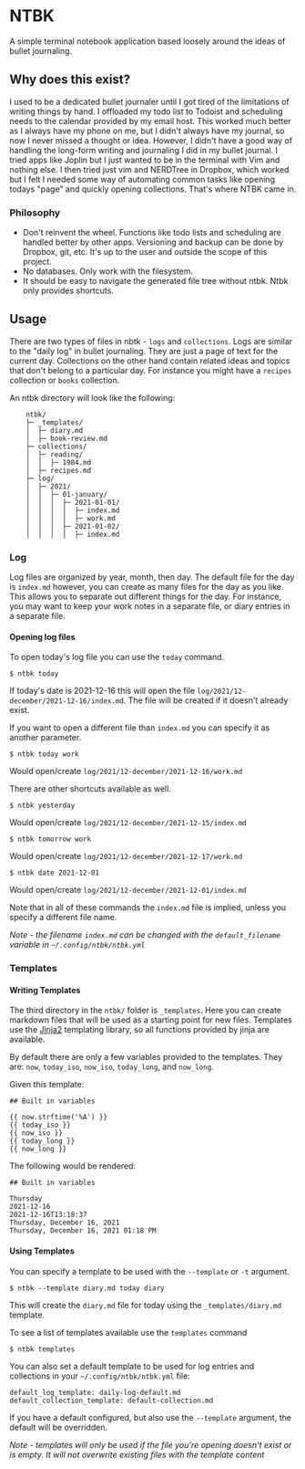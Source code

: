 # NTBK

A simple terminal notebook application based loosely around the ideas of bullet journaling. 

## Why does this exist?

I used to be a dedicated bullet journaler until I got tired of the limitations of writing things by hand. I offloaded my todo list to Todoist and scheduling needs to the calendar provided by my email host. This worked much better as I always have my phone on me, but I didn't always have my journal, so now I never missed a thought or idea. However, I didn't have a good way of handling the long-form writing and journaling I did in my bullet journal. I tried apps like Joplin but I just wanted to be in the terminal with Vim and nothing else. I then tried just vim and NERDTree in Dropbox, which worked but I felt I needed some way of automating common tasks like opening todays "page" and quickly opening collections. That's where NTBK came in. 

### Philosophy

- Don't reinvent the wheel. Functions like todo lists and scheduling are handled better by other apps. Versioning and backup can be done by Dropbox, git, etc. It's up to the user and outside the scope of this project.
- No databases. Only work with the filesystem.
- It should be easy to navigate the generated file tree without ntbk. Ntbk only provides shortcuts.

## Usage

There are two types of files in nbtk - `logs` and `collections`. Logs are similar to the "daily log" in bullet journaling. They are just a page of text for the current day. Collections on the other hand contain related ideas and topics that don't belong to a particular day. For instance you might have a `recipes` collection or `books` collection. 

An ntbk directory will look like the following:

```
    ntbk/
    ├─ _templates/
    │  ├─ diary.md
    │  ├─ book-review.md
    ├─ collections/
    │  ├─ reading/
    │  │  ├─ 1984.md
    │  ├─ recipes.md
    ├─ log/
    │  ├─ 2021/
    │  │  ├─ 01-january/
    │  │  │  ├─ 2021-01-01/
    │  │  │  │  ├─ index.md
    │  │  │  │  ├─ work.md
    │  │  │  ├─ 2021-01-02/
    │  │  │  │  ├─ index.md
```

### Log

Log files are organized by year, month, then day. The default file for the day is `index.md` however, you can create as many files for the day as you like. This allows you to separate out different things for the day. For instance, you may want to keep your work notes in a separate file, or diary entries in a separate file. 

#### Opening log files

To open today's log file you can use the `today` command.

```
$ ntbk today
```

If today's date is 2021-12-16 this will open the file `log/2021/12-december/2021-12-16/index.md`. The file will be created if it doesn't already exist.

If you want to open a different file than `index.md` you can specify it as another parameter.

```
$ ntbk today work
```

Would open/create `log/2021/12-december/2021-12-16/work.md`

There are other shortcuts available as well.

```
$ ntbk yesterday
```

Would open/create `log/2021/12-december/2021-12-15/index.md`

```
$ ntbk tomorrow work
```

Would open/create `log/2021/12-december/2021-12-17/work.md`

```
$ ntbk date 2021-12-01
```

Would open/create `log/2021/12-december/2021-12-01/index.md`

Note that in all of these commands the `index.md` file is implied, unless you specify a different file name.

*Note - the filename `index.md` can be changed with the `default_filename` variable in `~/.config/ntbk/ntbk.yml`*

### Templates

#### Writing Templates

The third directory in the `ntbk/` folder is `_templates`. Here you can create markdown files that will be used as a starting point for new files. Templates use the [Jinja2](https://jinja2docs.readthedocs.io/en/stable/templates.html) templating library, so all functions provided by jinja are available. 

By default there are only a few variables provided to the templates. They are: `now`, `today_iso`, `now_iso`, `today_long`, and `now_long`.

Given this template:

```
## Built in variables

{{ now.strftime('%A') }}
{{ today_iso }}
{{ now_iso }}
{{ today_long }}
{{ now_long }}
```

The following would be rendered:

```
## Built in variables

Thursday
2021-12-16
2021-12-16T13:18:37
Thursday, December 16, 2021
Thursday, December 16, 2021 01:18 PM
```

#### Using Templates

You can specify a template to be used with the `--template` or `-t` argument.

```
$ ntbk --template diary.md today diary
```

This will create the `diary.md` file for today using the `_templates/diary.md` template.

To see a list of templates available use the `templates` command

```
$ ntbk templates
```

You can also set a default template to be used for log entries and collections in your `~/.config/ntbk/ntbk.yml` file:

```
default_log_template: daily-log-default.md
default_collection_template: default-collection.md
```

If you have a default configured, but also use the `--template` argument, the default will be overridden. 

*Note - templates will only be used if the file you're opening doesn't exist or is empty. It will not overwrite existing files with the template content*

